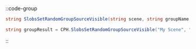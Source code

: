 ::code-group
  ```csharp [Method]
  string SlobsSetRandomGroupSourceVisible(string scene, string groupName, int connection = 0);
  ```
  ```csharp [Example]
  string groupResult = CPH.SlobsSetRandomGroupSourceVisible("My Scene", "My Group");
  ```
::